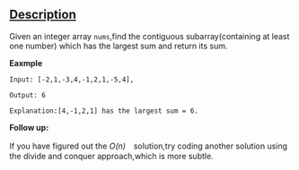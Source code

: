 ## [Description](https://leetcode.com/problems/maximum-subarray/description/)

Given an integer array `nums`,find the contiguous subarray(containing at least one number) which has the largest sum and return its sum.

**Eaxmple**

```
Input: [-2,1,-3,4,-1,2,1,-5,4],

Output: 6

Explanation:[4,-1,2,1] has the largest sum = 6.
```

**Follow up:**

If you have figured out the *O(n)*　solution,try coding another solution using the divide and conquer approach,which is more subtle.


